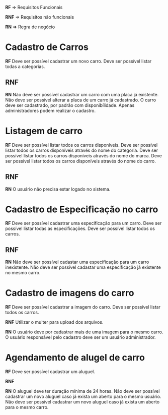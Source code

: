 **RF** => Requisitos Funcionais

**RNF** => Requisitos não funcionais

**RN** => Regra de negócio


# Cadastro de Carros
**RF**
Deve ser possível cadastrar um novo carro.
Deve ser possível listar todas a categorias.

**RNF**
-

**RN**
Não deve ser possível cadastrar um carro com uma placa já existente.
Não deve ser possível alterar a placa de um carro já cadastrado.
O carro deve ser cadastrado, por padrão com disponibílidade.
Apenas administradores podem realizar o cadastro.

# Listagem de carro
**RF**
Deve ser possível listar todos os carros disponíveis.
Deve ser possível listar todos os carros disponíveis através do nome do categoria.
Deve ser possível listar todos os carros disponíveis através do nome do marca.
Deve ser possível listar todos os carros disponíveis através do nome do carro.

**RNF**
-

**RN**
O usuário não precisa estar logado no sistema.

# Cadastro de Especificação no carro
**RF**
Deve ser possível cadastrar uma especificação para um carro.
Deve ser possível listar todas as especificações.
Deve ser possível listar todos os carros.

**RNF**
-

**RN**
Não deve ser possível cadastar uma especificação para um carro inexistente.
Não deve ser possível cadastar uma especificação já existente no mesmo carro.

# Cadastro de imagens do carro
**RF**
Deve ser possível cadastrar a imagem do carro.
Deve ser possível listar todos os carros.

**RNF**
Utilizar o multer para upload dos arquivos.

**RN**
O usuário deve por cadastrar mais de uma imagem para o mesmo carro.
O usuário responsável pelo cadastro deve ser um usuário administrador.

# Agendamento de alugel de carro
**RF**
Deve ser possível cadastrar um aluguel.

**RNF**

**RN**
O aluguel deve ter duração mínima de 24 horas.
Não deve ser possível cadastrar um novo aluguel caso já exista um aberto para o mesmo usuário.
Não deve ser possível cadastrar um novo aluguel caso já exista um aberto para o mesmo carro.
